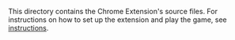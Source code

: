 This directory contains the Chrome Extension's source files. For instructions on how to set up the extension and play the game, see [instructions](https://docs.google.com/document/d/1zIbCuwDIHwgJgykpyYQw8kPiVyl4iTkQkJvB8PoyrjY/edit?usp=sharing).
